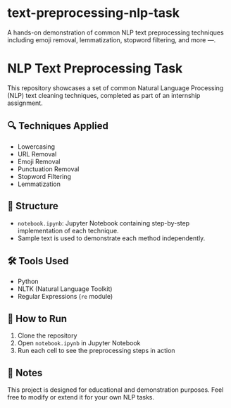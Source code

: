 # text-preprocessing-nlp-task
A hands-on demonstration of common NLP text preprocessing techniques including emoji removal, lemmatization, stopword filtering, and more —.

# NLP Text Preprocessing Task

This repository showcases a set of common Natural Language Processing (NLP) text cleaning techniques, completed as part of an internship assignment.

## 🔍 Techniques Applied
- Lowercasing
- URL Removal
- Emoji Removal
- Punctuation Removal
- Stopword Filtering
- Lemmatization

## 📁 Structure
- `notebook.ipynb`: Jupyter Notebook containing step-by-step implementation of each technique.
- Sample text is used to demonstrate each method independently.

## 🛠️ Tools Used
- Python
- NLTK (Natural Language Toolkit)
- Regular Expressions (`re` module)

## 🚀 How to Run
1. Clone the repository
2. Open `notebook.ipynb` in Jupyter Notebook
3. Run each cell to see the preprocessing steps in action

## 📌 Notes
This project is designed for educational and demonstration purposes. Feel free to modify or extend it for your own NLP tasks.


